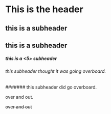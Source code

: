 # This is the header
## this is a subheader
## this is a subheader
##### this is a <5> subheader
###### this subheader thought it was going overboard.
####### this subheader did go overboard.

  over and out.
  
<del> over and out </del>
